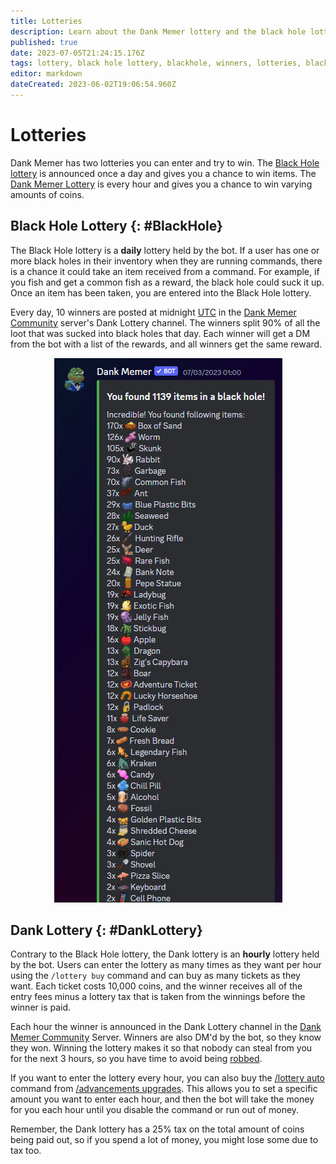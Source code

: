 ```yaml
---
title: Lotteries
description: Learn about the Dank Memer lottery and the black hole lottery, how to enter, and where to see if you win.
published: true
date: 2023-07-05T21:24:15.176Z
tags: lottery, black hole lottery, blackhole, winners, lotteries, blackhole lottery
editor: markdown
dateCreated: 2023-06-02T19:06:54.960Z
---
```


# Lotteries
Dank Memer has two lotteries you can enter and try to win. The <a href="/Bot-features/Currency-Commands/Lotteries#BlackHole" target="_blank">Black Hole lottery</a> is announced once a day and gives you a chance to win items. The <a href="/Bot-features/Currency-Commands/Lotteries#DankLottery" target="_blank">Dank Memer Lottery</a> is every hour and gives you a chance to win varying amounts of coins.

## Black Hole Lottery {: #BlackHole}

The Black Hole lottery is a **daily** lottery held by the bot. If a user has one or more black holes in their inventory when they are running commands, there is a chance it could take an item received from a command. For example, if you fish and get a common fish as a reward, the black hole could suck it up. Once an item has been taken, you are entered into the Black Hole lottery.

Every day, 10 winners are posted at midnight <a href="https://www.timeanddate.com/worldclock/timezone/utc" target="_blank">UTC</a>  in the <a href="https://discord.gg/memers" target="_blank">Dank Memer Community</a> server's Dank Lottery channel. The winners split 90% of all the loot that was sucked into black holes that day. Each winner will get a DM from the bot with a list of the rewards, and all winners get the same reward.

<center>
  
![black_hole_lottery.png](/bot-features/lotteries/black_hole_lottery.png)
  
</center>

## Dank Lottery {: #DankLottery}

Contrary to the Black Hole lottery, the Dank lottery is an **hourly** lottery held by the bot. Users can enter the lottery as many times as they want per hour using the `/lottery buy` command and can buy as many tickets as they want. Each ticket costs 10,000 coins, and the winner receives all of the entry fees minus a lottery tax that is taken from the winnings before the winner is paid.

Each hour the winner is announced in the Dank Lottery channel in the <a href="https://discord.gg/memers" target="_blank">Dank Memer Community</a> Server. Winners are also DM'd by the bot, so they know they won. Winning the lottery makes it so that nobody can steal from you for the next 3 hours, so you have time to avoid being <a href="/Bot-features/Currency-Commands/Rob-and-Heist" target="_blank">robbed</a>.

If you want to enter the lottery every hour, you can also buy the <a href="/Bot-features/Currency-Commands/Advancements/Upgrades#AutoLottery" target="_blank">/lottery auto</a> command from <a href="/Bot-features/Currency-Commands/Advancements/Upgrades" target="_blank">/advancements upgrades</a>. This allows you to set a specific amount you want to enter each hour, and then the bot will take the money for you each hour until you disable the command or run out of money.

Remember, the Dank lottery has a 25% tax on the total amount of coins being paid out, so if you spend a lot of money, you might lose some due to tax too.
